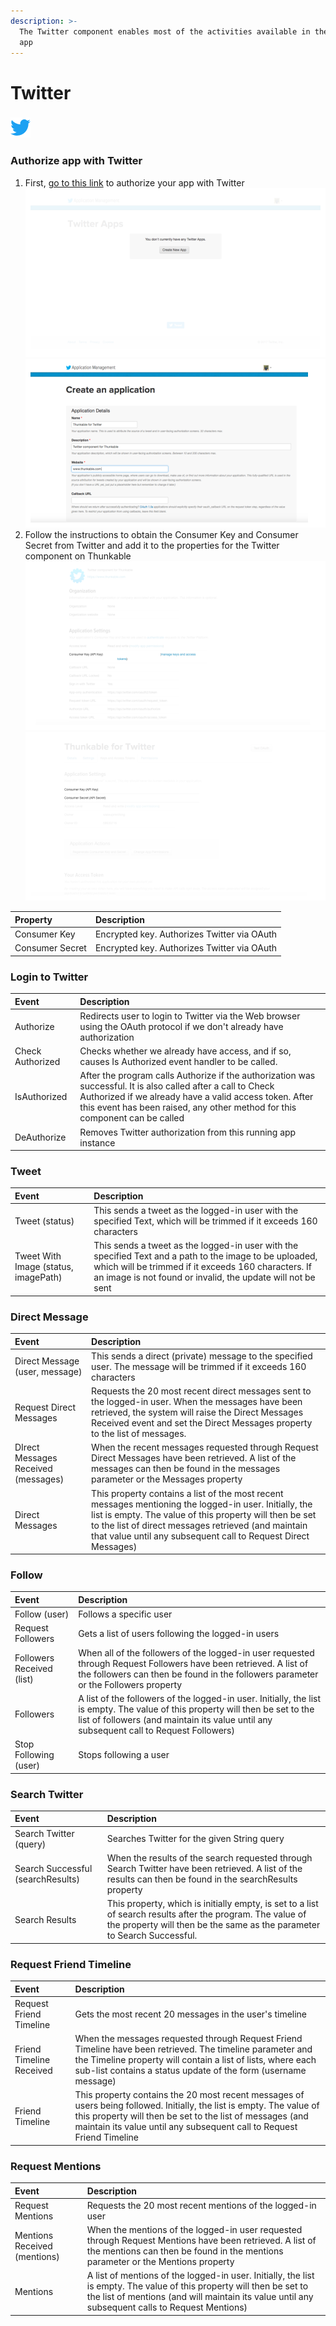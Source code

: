 ```yaml
---
description: >-
  The Twitter component enables most of the activities available in the Twitter
  app
---
```


# Twitter

###  ![](../../../../.gitbook/assets/twitter-icon.png)

### Authorize app with Twitter

1. First, [go to this link](http://twitter.com/oauth_clients/new) to authorize your app with Twitter ![](../../../../.gitbook/assets/twitter-fig-1.png)![](../../../../.gitbook/assets/twitter-fig-2.png)
2. Follow the instructions to obtain the Consumer Key and Consumer Secret from Twitter and add it to the properties for the Twitter component on Thunkable ![](../../../../.gitbook/assets/twitter-fig-3.png)![](../../../../.gitbook/assets/twitter-fig-4.png)

| Property | Description |
| :--- | :--- |
| Consumer Key | Encrypted key. Authorizes Twitter via OAuth |
| Consumer Secret | Encrypted key. Authorizes Twitter via OAuth |

### Login to Twitter

| Event | Description |
| :--- | :--- |
| Authorize | Redirects user to login to Twitter via the Web browser using the OAuth protocol if we don't already have authorization |
| Check Authorized | Checks whether we already have access, and if so, causes Is Authorized event handler to be called. |
| IsAuthorized | After the program calls Authorize if the authorization was successful. It is also called after a call to Check Authorized if we already have a valid access token. After this event has been raised, any other method for this component can be called |
| DeAuthorize | Removes Twitter authorization from this running app instance |

### **Tweet**

| Event | Description |
| :--- | :--- |
| Tweet \(status\) | This sends a tweet as the logged-in user with the specified Text, which will be trimmed if it exceeds 160 characters |
| Tweet With Image \(status, imagePath\) | This sends a tweet as the logged-in user with the specified Text and a path to the image to be uploaded, which will be trimmed if it exceeds 160 characters. If an image is not found or invalid, the update will not be sent |

### Direct Message

| Event | Description |
| :--- | :--- |
| Direct Message \(user, message\) | This sends a direct \(private\) message to the specified user. The message will be trimmed if it exceeds 160 characters |
| Request Direct Messages | Requests the 20 most recent direct messages sent to the logged-in user. When the messages have been retrieved, the system will raise the Direct Messages Received event and set the Direct Messages property to the list of messages. |
| DIrect Messages Received \(messages\) | When the recent messages requested through Request Direct Messages have been retrieved. A list of the messages can then be found in the messages parameter or the Messages property |
| Direct Messages | This property contains a list of the most recent messages mentioning the logged-in user. Initially, the list is empty. The value of this property will then be set to the list of direct messages retrieved \(and maintain that value until any subsequent call to Request Direct Messages\) |

### Follow

| Event | Description |
| :--- | :--- |
| Follow \(user\) | Follows a specific user |
| Request Followers | Gets a list of users following the logged-in users |
| Followers Received \(list\) | When all of the followers of the logged-in user requested through Request Followers have been retrieved. A list of the followers can then be found in the followers parameter or the Followers property |
| Followers | A list of the followers of the logged-in user. Initially, the list is empty. The value of this property will then be set to the list of followers \(and maintain its value until any subsequent call to Request Followers\) |
| Stop Following \(user\) | Stops following a user |

### Search Twitter

| Event | Description |
| :--- | :--- |
| Search Twitter \(query\) | Searches Twitter for the given String query |
| Search Successful \(searchResults\) | When the results of the search requested through Search Twitter have been retrieved. A list of the results can then be found in the searchResults property |
| Search Results | This property, which is initially empty, is set to a list of search results after the program. The value of the property will then be the same as the parameter to Search Successful. |

### Request Friend Timeline

| Event | Description |
| :--- | :--- |
| Request Friend Timeline | Gets the most recent 20 messages in the user's timeline |
| Friend Timeline Received | When the messages requested through Request Friend Timeline have been retrieved. The timeline parameter and the Timeline property will contain a list of lists, where each sub-list contains a status update of the form \(username message\) |
| Friend Timeline | This property contains the 20 most recent messages of users being followed. Initially, the list is empty. The value of this property will then be set to the list of messages \(and maintain its value until any subsequent call to Request Friend Timeline |

### Request Mentions

| Event | Description |
| :--- | :--- |
| Request Mentions | Requests the 20 most recent mentions of the logged-in user |
| Mentions Received \(mentions\) | When the mentions of the logged-in user requested through Request Mentions have been retrieved. A list of the mentions can then be found in the mentions parameter or the Mentions property |
| Mentions | A list of mentions of the logged-in user. Initially, the list is empty. The value of this property will then be set to the list of mentions \(and will maintain its value until any subsequent calls to Request Mentions\) |

